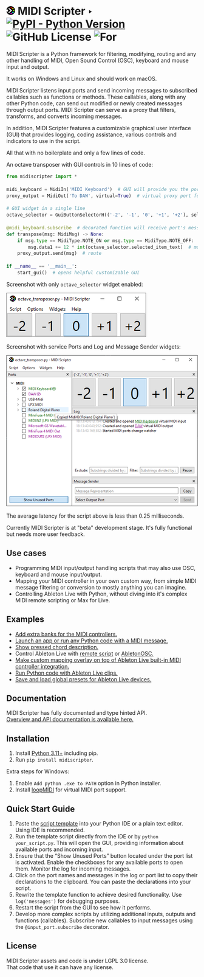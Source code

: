 
# <img src="https://raw.githubusercontent.com/Maboroshy/midi-scripter/master/docs/icon.svg" width="23"/> MIDI Scripter ‣ [![PyPI - Python Version](https://img.shields.io/pypi/pyversions/midiscripter?style=flat-square&logo=python&logoColor=yellow)](https://pypi.org/project/midiscripter/) ![GitHub License](https://img.shields.io/github/license/maboroshy/midi-scripter?style=flat-square&color=darkgreen) ![For](https://img.shields.io/badge/for-Windows%20|%20macOS%20|%20Linux-darkmagenta?style=flat-square)

MIDI Scripter is a Python framework for filtering, modifying, routing and any other
handling of MIDI, Open Sound Control (OSC), keyboard and mouse input and output.

It works on Windows and Linux and should work on macOS.

MIDI Scripter listens input ports and send incoming messages to subscribed callables such as functions or methods. 
These callables, along with any other Python code, can send out modified or newly created messages through output ports. 
MIDI Scripter can serve as a proxy that filters, transforms, and converts incoming messages.

In addition, MIDI Scripter features a customizable graphical user interface (GUI) 
that provides logging, coding assistance, various controls and indicators to use in the script.

All that with no boilerplate and only a few lines of code.

An octave transposer with GUI controls in 10 lines of code:

``` python
from midiscripter import *

midi_keyboard = MidiIn('MIDI Keyboard')  # GUI will provide you the port names
proxy_output = MidiOut('To DAW', virtual=True)  # virtual proxy port for output

# GUI widget in a single line
octave_selector = GuiButtonSelectorH(('-2', '-1', '0', '+1', '+2'), select='0')

@midi_keyboard.subscribe  # decorated function will receive port's messages
def transpose(msg: MidiMsg) -> None:
	if msg.type == MidiType.NOTE_ON or msg.type == MidiType.NOTE_OFF:  # filter
		msg.data1 += 12 * int(octave_selector.selected_item_text)  # modify
	proxy_output.send(msg)  # route

if __name__ == '__main__':
	start_gui()  # opens helpful customizable GUI
```

Screenshot with only `octave_selector` widget enabled:

![Screenshot with only octave_selector widget enabled](
https://github.com/Maboroshy/midi-scripter/blob/master/examples/octave_transposer/screenshot_widget.png?raw=true)

Screenshot with service Ports and Log and Message Sender widgets:

![Screenshot with all the widget visible](
https://github.com/Maboroshy/midi-scripter/blob/master/examples/octave_transposer/screenshot_full.png?raw=true)

The average latency for the script above is less than 0.25 milliseconds.

Currently MIDI Scripter is at "beta" development stage. 
It's fully functional but needs more user feedback. 

## Use cases

- Programming MIDI input/output handling scripts 
  that may also use OSC, keyboard and mouse input/output.
- Mapping your MIDI controller in your own custom way, 
  from simple MIDI message filtering or conversion to mostly anything you can imagine.
- Controlling Ableton Live with Python, without diving into 
  it's complex MIDI remote scripting or Max for Live.

## Examples 
- [Add extra banks for the MIDI controllers.](https://github.com/Maboroshy/midi-scripter/tree/master/examples/controls_banks)
- [Launch an app or run any Python code with a MIDI message.](https://github.com/Maboroshy/midi-scripter/tree/master/examples/start_daw_by_midi)
- [Show pressed chord description.](https://github.com/Maboroshy/midi-scripter/tree/master/examples/chord_info)
- Control Ableton Live with [remote script](https://github.com/Maboroshy/midi-scripter/tree/master/examples/ableton_select_armed_track_with_remote_script) or [AbletonOSC.](https://github.com/Maboroshy/midi-scripter/tree/master/examples/ableton_select_armed_track_with_osc)
- [Make custom mapping overlay on top of Ableton Live built-in MIDI controller integration.](https://github.com/Maboroshy/midi-scripter/tree/master/examples/launchpad_overlay)
- [Run Python code with Ableton Live clips.](https://github.com/Maboroshy/midi-scripter/tree/master/examples/ableton_clips_launch_code)
- [Save and load global presets for Ableton Live devices.](https://github.com/Maboroshy/midi-scripter/tree/master/examples/ableton_global_preset)

## Documentation

MIDI Scripter has fully documented and type hinted API.  
[Overview and API documentation is available here.](https://maboroshy.github.io/midi-scripter)

## Installation

1. Install [Python 3.11+](https://www.python.org/downloads/) including pip.
2. Run `pip install midiscripter`.

Extra steps for Windows:

1. Enable `Add python .exe to PATH` option in Python installer.
2. Install [loopMIDI](https://www.tobias-erichsen.de/software/loopmidi.html) for virtual MIDI port support.

## Quick Start Guide

1. Paste the [script template](examples/script_template.py) into your Python IDE or a plain text editor. Using IDE is recommended.
2. Run the template script directly from the IDE or by `python your_script.py`. 
   This will open the GUI, providing information about available ports and incoming input.
3. Ensure that the “Show Unused Ports” button located under the port list is activated. 
   Enable the checkboxes for any available ports to open them. Monitor the log for incoming messages.
4. Click on the port names and messages in the log or port list to copy their declarations to the clipboard. 
   You can paste the declarations into your script.
5. Rewrite the template function to achieve desired functionality. Use `log('messages')` for debugging purposes.
6. Restart the script from the GUI to see how it performs.
7. Develop more complex scripts by utilizing additional inputs, outputs and functions (callables). 
   Subscribe new callables to input messages using the `@input_port.subscribe` decorator.

## License 
MIDI Scripter assets and code is under LGPL 3.0 license.  
That code that use it can have any license.
